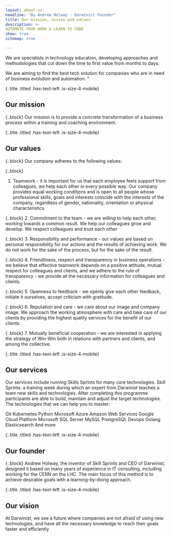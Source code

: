 ```yaml
---
layout: about-us
headline: "By Andrew Holway - Darwinist Founder"
title: Our mission, vision and values 
description: >- 
AUTOMATE YOUR WORK & LEARN TO CODE
show: true
sitemap: true

---
```


<p class="box has-background-dark"> We are specialists in technology education, developing approaches and methodologies that cut down the time to first value from months to days.  

We are aiming to find the best tech solution for companies who are in need of business evolution and automation. ”</p>

{:.title .titled .has-text-left .is-size-4-mobile}
## Our mission 

{:.block}
Our mission is to provide a concrete transformation of a business process within a training and coaching environment.

{:.title .titled .has-text-left .is-size-4-mobile}
## Our values

{:.block}
Our company adheres to the following values:

{:.block}
1. Teamwork - it is important for us that each employee feels support from colleagues, we help each other in every possible way. Our company provides equal working conditions and is open to all people whose professional skills, goals and interests coincide with the interests of the company, regardless of gender, nationality, orientation or physical characteristics.
 
 {:.block}
2. Commitment to the team - we are willing to help each other, working towards a common result. We help our colleagues grow and develop. We respect colleagues and trust each other 
 
 {:.block}
3. Responsibility and performance - our values ​​are based on personal responsibility for our actions and the results of achieving work. We do not work for the sake of the process, but for the sake of the result.
 
 {:.block}
4. Friendliness, respect and transparency in business operations - we believe that effective teamwork depends on a positive attitude, mutual respect for colleagues and clients, and we adhere to the rule of transparency - we provide all the necessary information for colleagues and clients.
 
 {:.block}
5. Openness to feedback - we openly give each other feedback, initiate it ourselves, accept criticism with gratitude. 
 
 {:.block}
6. Reputation and care - we care about our image and company image. We approach the working atmosphere with care and take care of our clients by providing the highest quality services for the benefit of our clients.
 
 {:.block}
7. Mutually beneficial cooperation - we are interested in applying the strategy of Win-Win both in relations with partners and clients, and among the collective.

{:.title .titled .has-text-left .is-size-4-mobile}
## Our services 

Our services include running Skills Sprints for many core technologies. Skill Sprints: a training week during which an expert from Darwinist teaches a team new skills and technologies. After completing this programme participants are able to build, maintain and adjust the target technologies. The technologies that we can help you to master: 

Git 
Kubernetes
Python
Microsoft Azure
Amazon Web Services
Google Cloud Platform
Microsoft SQL Server
MySQL
PostgreSQL
Devops
Golang 
Elasticsearch 
And more 

{:.title .titled .has-text-left .is-size-4-mobile}
## Our founder 

{:.block}
Andrew Holway, the inventor of Skill Sprints and CEO of Darwinist, designed it based on many years of experience in IT consulting, including working for the CERN on the LHC. The main focus of this method is to achieve desirable goals with a learning-by-doing approach. 

{:.title .titled .has-text-left .is-size-4-mobile}
## Our vision 

At Darwinist, we see a future where companies are not afraid of using new technologies, and have all the necessary knowledge to reach their goals faster and efficiently 
